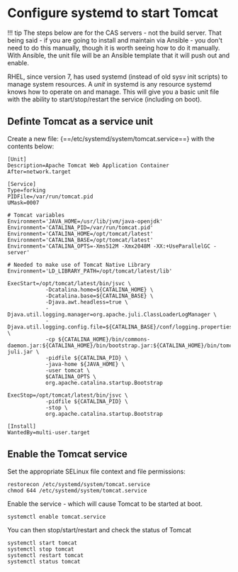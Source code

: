 # Configure systemd to start Tomcat

!!! tip
    The steps below are for the CAS servers - not the build server.  That being said - if you are going to install and maintain via Ansible - you don't need to do this manually, though it is worth seeing how to do it manually.  With Ansible, the unit file will be an Ansible template that it will push out and enable.


RHEL, since version 7, has used systemd (instead of old sysv init scripts) to manage system resources.  A *unit* in systemd is any resource systemd knows how to operate on and manage.  This will give you a basic unit file with the ability to start/stop/restart the service (including on boot).

## Definte Tomcat as a service unit

Create a new file: {==/etc/systemd/system/tomcat.service==} with the contents below:

```
[Unit]
Description=Apache Tomcat Web Application Container
After=network.target

[Service]
Type=forking
PIDFile=/var/run/tomcat.pid
UMask=0007

# Tomcat variables
Environment='JAVA_HOME=/usr/lib/jvm/java-openjdk'
Environment='CATALINA_PID=/var/run/tomcat.pid'
Environment='CATALINA_HOME=/opt/tomcat/latest'
Environment='CATALINA_BASE=/opt/tomcat/latest'
Environment='CATALINA_OPTS=-Xms512M -Xmx2048M -XX:+UseParallelGC -server'

# Needed to make use of Tomcat Native Library
Environment='LD_LIBRARY_PATH=/opt/tomcat/latest/lib'

ExecStart=/opt/tomcat/latest/bin/jsvc \
            -Dcatalina.home=${CATALINA_HOME} \
            -Dcatalina.base=${CATALINA_BASE} \
            -Djava.awt.headless=true \
            -Djava.util.logging.manager=org.apache.juli.ClassLoaderLogManager \
            -Djava.util.logging.config.file=${CATALINA_BASE}/conf/logging.properties \
            -cp ${CATALINA_HOME}/bin/commons-daemon.jar:${CATALINA_HOME}/bin/bootstrap.jar:${CATALINA_HOME}/bin/tomcat-juli.jar \
            -pidfile ${CATALINA_PID} \
            -java-home ${JAVA_HOME} \
            -user tomcat \
            $CATALINA_OPTS \
            org.apache.catalina.startup.Bootstrap

ExecStop=/opt/tomcat/latest/bin/jsvc \
            -pidfile ${CATALINA_PID} \
            -stop \
            org.apache.catalina.startup.Bootstrap

[Install]
WantedBy=multi-user.target
```

## Enable the Tomcat service

Set the appropriate SELinux file context and file permissions:
``` console
restorecon /etc/systemd/system/tomcat.service
chmod 644 /etc/systemd/system/tomcat.service
```

Enable the service - which will cause Tomcat to be started at boot.
``` console
systemctl enable tomcat.service
```

You can then stop/start/restart and check the status of Tomcat
```
systemctl start tomcat
systemctl stop tomcat
systemctl restart tomcat
systemctl status tomcat
```


